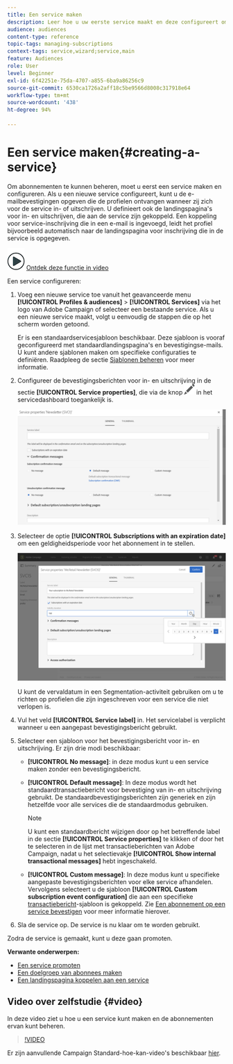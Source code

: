 ```yaml
---
title: Een service maken
description: Leer hoe u uw eerste service maakt en deze configureert om e-mailbevestigingen naar uw abonnees te verzenden.
audience: audiences
content-type: reference
topic-tags: managing-subscriptions
context-tags: service,wizard;service,main
feature: Audiences
role: User
level: Beginner
exl-id: 6f42251e-75da-4707-a855-6ba9a86256c9
source-git-commit: 6530ca1726a2aff18c5be9566d8008c317918e64
workflow-type: tm+mt
source-wordcount: '438'
ht-degree: 94%

---
```


# Een service maken{#creating-a-service}

Om abonnementen te kunnen beheren, moet u eerst een service maken en configureren. Als u een nieuwe service configureert, kunt u de e-mailbevestigingen opgeven die de profielen ontvangen wanneer zij zich voor de service in- of uitschrijven. U definieert ook de landingspagina&#39;s voor in- en uitschrijven, die aan de service zijn gekoppeld. Een koppeling voor service-inschrijving die in een e-mail is ingevoegd, leidt het profiel bijvoorbeeld automatisch naar de landingspagina voor inschrijving die in de service is opgegeven.

![](assets/do-not-localize/how-to-video.png) [Ontdek deze functie in video](#video)

Een service configureren:

1. Voeg een nieuwe service toe vanuit het geavanceerde menu **[!UICONTROL Profiles & audiences]** > **[!UICONTROL Services]** via het logo van Adobe Campaign of selecteer een bestaande service. Als u een nieuwe service maakt, volgt u eenvoudig de stappen die op het scherm worden getoond.

   Er is een standaardservicesjabloon beschikbaar. Deze sjabloon is vooraf geconfigureerd met standaardlandingspagina&#39;s en bevestigingse-mails. U kunt andere sjablonen maken om specifieke configuraties te definiëren. Raadpleeg de sectie [Sjablonen beheren](../../start/using/marketing-activity-templates.md) voor meer informatie.

1. Configureer de bevestigingsberichten voor in- en uitschrijving in de sectie **[!UICONTROL Service properties]**, die via de knop ![](assets/edit_darkgrey-24px.png) in het servicedashboard toegankelijk is.

   ![](assets/lp_service_parameters.png)

1. Selecteer de optie **[!UICONTROL Subscriptions with an expiration date]** om een geldigheidsperiode voor het abonnement in te stellen.

   ![](assets/lp_service_expiration.png)

   U kunt de vervaldatum in een Segmentation-activiteit gebruiken om u te richten op profielen die zijn ingeschreven voor een service die niet verlopen is.

1. Vul het veld **[!UICONTROL Service label]** in. Het servicelabel is verplicht wanneer u een aangepast bevestigingsbericht gebruikt.

1. Selecteer een sjabloon voor het bevestigingsbericht voor in- en uitschrijving. Er zijn drie modi beschikbaar:

   * **[!UICONTROL No message]**: in deze modus kunt u een service maken zonder een bevestigingsbericht.
   * **[!UICONTROL Default message]**: In deze modus wordt het standaardtransactiebericht voor bevestiging van in- en uitschrijving gebruikt. De standaardbevestigingsberichten zijn generiek en zijn hetzelfde voor alle services die de standaardmodus gebruiken.

      >[!NOTE]
      >
      >U kunt een standaardbericht wijzigen door op het betreffende label in de sectie **[!UICONTROL Service properties]** te klikken of door het te selecteren in de lijst met transactieberichten van Adobe Campaign, nadat u het selectievakje **[!UICONTROL Show internal transactional messages]** hebt ingeschakeld.

   * **[!UICONTROL Custom message]**: In deze modus kunt u specifieke aangepaste bevestigingsberichten voor elke service afhandelen. Vervolgens selecteert u de sjabloon **[!UICONTROL Custom subscription event configuration]** die aan een specifieke [transactiebericht](../../channels/using/getting-started-with-transactional-msg.md)-sjabloon is gekoppeld. Zie [Een abonnement op een service bevestigen](../../audiences/using/confirming-subscription-to-a-service.md) voor meer informatie hierover.

1. Sla de service op. De service is nu klaar om te worden gebruikt.

Zodra de service is gemaakt, kunt u deze gaan promoten.

**Verwante onderwerpen:**

* [Een service promoten](../../audiences/using/promoting-a-service.md)
* [Een doelgroep van abonnees maken](../../audiences/using/creating-audiences.md#creating-list-audiences)
* [Een landingspagina koppelen aan een service](../../channels/using/configuring-landing-page.md#linking-a-landing-page-to-a-service)

## Video over zelfstudie {#video}

In deze video ziet u hoe u een service kunt maken en de abonnementen ervan kunt beheren.

>[!VIDEO](https://video.tv.adobe.com/v/24673?quality=12)

Er zijn aanvullende Campaign Standard-hoe-kan-video&#39;s beschikbaar [hier](https://experienceleague.adobe.com/docs/campaign-standard-learn/tutorials/overview.html?lang=nl).
